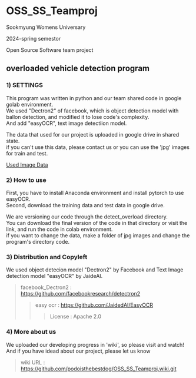 # OSS_SS_Teamproj
Sookmyung Womens Universary 

2024-spring semestor

Open Source Software team project

## overloaded vehicle detection program

### 1) SETTINGS
   
 This program was written in python and our team shared code in google golab environment.  
 We used "Dectron2" of facebook, which is object detection model with ballon detection, and modified it to lose code's complexity.  
 And add "easyOCR", text image detectiion model.

The data that used for our project is uploaded in google drive in shared state.  
if you can't use this data, please contact us or you can use the 'jpg' images for train and test.

[Used Image Data](https://drive.google.com/drive/folders/1sjEpVfYICoc9p9XbG2-4ivKQwat6e4cv?usp=drive_link)


### 2) How to use
First, you have to install Anaconda environment and install pytorch to use easyOCR.  
Second, download the training data and test data in google drive.

We are versioning our code through the detect_overload directory.  
You can download the final version of the code in that directory or visit the link, and run the code in colab environment.  
if you want to change the data, make a folder of jpg images and change the program's directory code.

### 3) Distribution and Copyleft
We used object detecion model "Dectron2" by Facebook and Text Image detection model "easyOCR" by JaideAI.

>facebook_Dectron2 : https://github.com/facebookresearch/detectron2
>>easy ocr : https://github.com/JaidedAI/EasyOCR
>>>License : Apache 2.0

### 4) More about us

We uploaded our developing progress in 'wiki', so please visit and watch!  
And if you have idead about our project, please let us know 

>wiki URL : https://github.com/podoisthebestdog/OSS_SS_Teamproj.wiki.git
